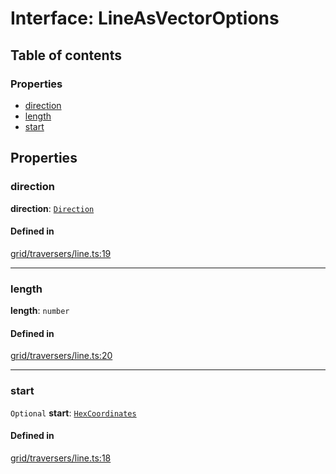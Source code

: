 # Interface: LineAsVectorOptions

## Table of contents

### Properties

- [direction](LineAsVectorOptions.md#direction)
- [length](LineAsVectorOptions.md#length)
- [start](LineAsVectorOptions.md#start)

## Properties

### <a id="direction" name="direction"></a> direction

 **direction**: [`Direction`](../enums/Direction.md)

#### Defined in

[grid/traversers/line.ts:19](https://github.com/flauwekeul/honeycomb/blob/3ee146b/src/grid/traversers/line.ts#L19)

___

### <a id="length" name="length"></a> length

 **length**: `number`

#### Defined in

[grid/traversers/line.ts:20](https://github.com/flauwekeul/honeycomb/blob/3ee146b/src/grid/traversers/line.ts#L20)

___

### <a id="start" name="start"></a> start

 `Optional` **start**: [`HexCoordinates`](../index.md#HexCoordinates)

#### Defined in

[grid/traversers/line.ts:18](https://github.com/flauwekeul/honeycomb/blob/3ee146b/src/grid/traversers/line.ts#L18)
